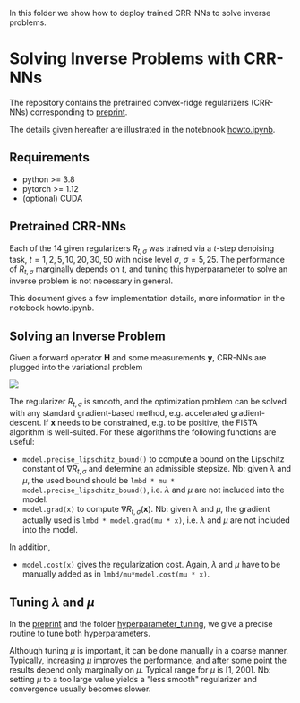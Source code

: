 In this folder we show how to deploy trained CRR-NNs to solve inverse problems.
# Solving Inverse Problems with CRR-NNs
The repository contains the pretrained convex-ridge regularizers (CRR-NNs) corresponding to [preprint](https://arxiv.org/pdf/2211.12461.pdf).

The details given hereafter are illustrated in the notebnook [howto.ipynb](https://github.com/axgoujon/convex_ridge_regularizers/blob/main/howto.ipynb).

Requirements
--------------
* python >= 3.8
* pytorch >= 1.12
* (optional) CUDA

Pretrained CRR-NNs
--------------
Each of the 14 given regularizers $R_{t,\sigma}$ was trained via a $t$-step denoising task, $t=1, 2, 5, 10, 20, 30, 50$ with noise level $\sigma$, $\sigma=5, 25$.
The performance of $R_{t,\sigma}$ marginally depends on $t$, and tuning this hyperparameter to solve an inverse problem is not necessary in general.

This document gives a few implementation details, more information in the notebook howto.ipynb.

Solving an Inverse Problem
--------------
Given a forward operator $\mathbf{H}$ and some measurements $\mathbf{y}$, CRR-NNs are plugged into the variational problem

<img src="https://latex.codecogs.com/svg.image?\mathrm{argmin}_{\mathbf{x}}&space;\frac{1}{2}\|\mathbf{H}\mathbf{x}&space;-&space;\mathbf{y}\|_2^2&space;&plus;\lambda/\mu&space;R_{t,\sigma}(\mu\mathbf{x})." />

The regularizer $R_{t,\sigma}$ is smooth, and the optimization problem can be solved with any standard gradient-based method, e.g. accelerated gradient-descent. If $\mathbf{x}$ needs to be constrained, e.g. to be positive, the FISTA algorithm is well-suited. For these algorithms the following functions are useful:
- `model.precise_lipschitz_bound()` to compute a bound on the Lipschitz constant of $\nabla R_{t,\sigma}$ and determine an admissible stepsize.
Nb: given $\lambda$ and $\mu$, the used bound should be `lmbd * mu * model.precise_lipschitz_bound()`, i.e. $\lambda$ and $\mu$ are not included into the model.
- `model.grad(x)` to compute $\nabla R_{t,\sigma}(\mathbf{x})$.
Nb: given $\lambda$ and $\mu$, the gradient actually used is `lmbd * model.grad(mu * x)`, i.e. $\lambda$ and $\mu$ are not included into the model.

In addition,
- `model.cost(x)` gives the regularization cost. Again, $\lambda$ and $\mu$ have to be manually added as in `lmbd/mu*model.cost(mu * x)`.

Tuning $\lambda$ and $\mu$
--------------
In the [preprint](https://arxiv.org/pdf/2211.12461.pdf) and the folder [hyperparameter_tuning](https://github.com/axgoujon/convex_ridge_regularizers/blob/hyperparameter_tuning/), we give a precise routine to tune both hyperparameters.

Although tuning $\mu$ is important, it can be done manually in a coarse manner. Typically, increasing $\mu$ improves the performance, and after some point the results depend only marginally on $\mu$. Typical range for $\mu$ is [1, 200]. Nb: setting $\mu$ to a too large value yields a "less smooth" regularizer and convergence usually becomes slower.


